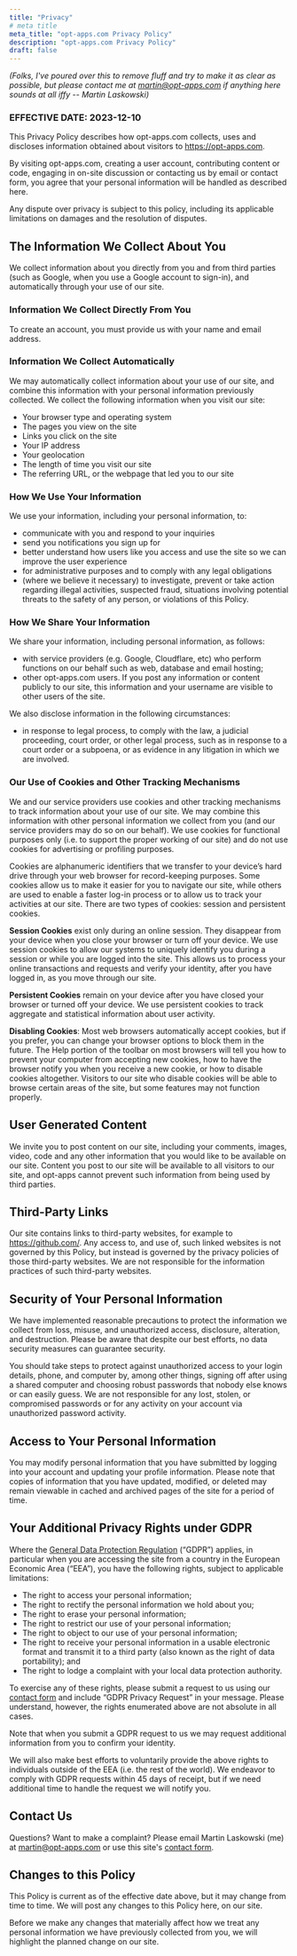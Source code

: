 ```yaml
---
title: "Privacy"
# meta title
meta_title: "opt-apps.com Privacy Policy"
description: "opt-apps.com Privacy Policy"
draft: false
---
```


*(Folks, I've poured over this to remove fluff and try to make it as clear as possible, but please contact me at martin@opt-apps.com if anything here sounds at all iffy -- Martin Laskowski)*

### EFFECTIVE DATE: 2023-12-10

This Privacy Policy describes how opt-apps.com collects, uses and discloses information obtained about visitors to https://opt-apps.com.

By visiting opt-apps.com, creating a user account, contributing content or code, engaging in on-site discussion or contacting us by email or contact form, you agree that your personal information will be handled as described here.

Any dispute over privacy is subject to this policy, including its applicable limitations on damages and the resolution of disputes.

## The Information We Collect About You

We collect information about you directly from you and from third parties (such as Google, when you use a Google account to sign-in), and automatically through your use of our site.

### Information We Collect Directly From You

To create an account, you must provide us with your name and email address. 

### Information We Collect Automatically

We may automatically collect information about your use of our site, and combine this information with your personal information previously collected. We collect the following information when you visit our site:

- Your browser type and operating system
- The pages you view on the site
- Links you click on the site
- Your IP address
- Your geolocation
- The length of time you visit our site
- The referring URL, or the webpage that led you to our site

### How We Use Your Information

We use your information, including your personal information, to:

- communicate with you and respond to your inquiries
- send you notifications you sign up for
- better understand how users like you access and use the site so we can improve the user experience
- for administrative purposes and to comply with any legal obligations
- (where we believe it necessary) to investigate, prevent or take action regarding illegal activities, suspected fraud, situations involving potential threats to the safety of any person, or violations of this Policy.

### How We Share Your Information

We share your information, including personal information, as follows:

- with service providers  (e.g. Google, Cloudflare, etc) who perform functions on our behalf such as web, database and email hosting;
- other opt-apps.com users. If you post any information or content publicly to our site, this information and your username are visible to other users of the site.

We also disclose information in the following circumstances:

- in response to legal process, to comply with the law, a judicial proceeding, court order, or other legal process, such as in response to a court order or a subpoena, or as evidence in any litigation in which we are involved.

### Our Use of Cookies and Other Tracking Mechanisms

We and our service providers use cookies and other tracking mechanisms to track information about your use of our site. We may combine this information with other personal information we collect from you (and our service providers may do so on our behalf). We use cookies for functional purposes only (i.e. to support the proper working of our site) and do not use cookies for advertising or profiling purposes.

Cookies are alphanumeric identifiers that we transfer to your device’s hard drive through your web browser for record-keeping purposes. Some cookies allow us to make it easier for you to navigate our site, while others are used to enable a faster log-in process or to allow us to track your activities at our site. There are two types of cookies: session and persistent cookies.

**Session Cookies** exist only during an online session. They disappear from your device when you close your browser or turn off your device. We use session cookies to allow our systems to uniquely identify you during a session or while you are logged into the site. This allows us to process your online transactions and requests and verify your identity, after you have logged in, as you move through our site.

**Persistent Cookies** remain on your device after you have closed your browser or turned off your device. We use persistent cookies to track aggregate and statistical information about user activity.

**Disabling Cookies**: Most web browsers automatically accept cookies, but if you prefer, you can change your browser options to block them in the future. The Help portion of the toolbar on most browsers will tell you how to prevent your computer from accepting new cookies, how to have the browser notify you when you receive a new cookie, or how to disable cookies altogether. Visitors to our site who disable cookies will be able to browse certain areas of the site, but some features may not function properly.

## User Generated Content

We invite you to post content on our site, including your comments, images, video, code and any other information that you would like to be available on our site. Content you post to our site will be available to all visitors to our site, and opt-apps cannot prevent such information from being used by third parties.

## Third-Party Links

Our site contains links to third-party websites, for example to https://github.com/. Any access to, and use of, such linked websites is not governed by this Policy, but instead is governed by the privacy policies of those third-party websites. We are not responsible for the information practices of such third-party websites.

## Security of Your Personal Information

We have implemented reasonable precautions to protect the information we collect from loss, misuse, and unauthorized access, disclosure, alteration, and destruction. Please be aware that despite our best efforts, no data security measures can guarantee security.

You should take steps to protect against unauthorized access to your login details, phone, and computer by, among other things, signing off after using a shared computer and choosing robust passwords that nobody else knows or can easily guess. We are not responsible for any lost, stolen, or compromised passwords or for any activity on your account via unauthorized password activity.

## Access to Your Personal Information

You may modify personal information that you have submitted by logging into your account and updating your profile information. Please note that copies of information that you have updated, modified, or deleted may remain viewable in cached and archived pages of the site for a period of time.

## Your Additional Privacy Rights under GDPR

Where the [General Data Protection Regulation](https://en.wikipedia.org/wiki/General_Data_Protection_Regulation) (“GDPR”) applies, in particular when you are accessing the site from a country in the European Economic Area (“EEA”), you have the following rights, subject to applicable limitations:

- The right to access your personal information;
- The right to rectify the personal information we hold about you;
- The right to erase your personal information;
- The right to restrict our use of your personal information;
- The right to object to our use of your personal information;
- The right to receive your personal information in a usable electronic format and transmit it to a third party (also known as the right of data portability); and
- The right to lodge a complaint with your local data protection authority.

To exercise any of these rights, please submit a request to us using our [contact form](https://opt-apps.com/contact/) and include “GDPR Privacy Request” in your message. Please understand, however, the rights enumerated above are not absolute in all cases. 

Note that when you submit a GDPR request to us we may request additional information from you to confirm your identity.

We will also make best efforts to voluntarily provide the above rights to individuals outside of the EEA (i.e. the rest of the world). We endeavor to comply with GDPR requests within 45 days of receipt, but if we need additional time to handle the request we will notify you.

## Contact Us

Questions? Want to make a complaint? Please email Martin Laskowski (me) at [martin@opt-apps.com](mailto:martin@opt-apps.com) or use this site's [contact form](https://opt-apps.com/contact/).

## Changes to this Policy

This Policy is current as of the effective date above, but it may change from time to time. We will post any changes to this Policy here, on our site.

Before we make any changes that materially affect how we treat any personal information we have previously collected from you, we will highlight the planned change on our site.

